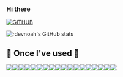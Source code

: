 ### Hi there 

[![GITHUB](https://hits.seeyoufarm.com/api/count/incr/badge.svg?url=https%3A%2F%2Fgithub.com%2Frdevnoah&count_bg=%23ED99E7&title_bg=%23056A03&icon=github.svg&icon_color=%23E7E7E7&title=GITHUB&edge_flat=false)](https://hits.seeyoufarm.com)

![rdevnoah's GitHub stats](https://github-readme-stats.vercel.app/api?username=rdevnoah&show_icons=true&theme=radical&include_all_commits=true&count_private=true&description_lines_count=true&hide_rank=true&hide=prs,issues,contribs&show=prs_merged_percentage)

## 🔨 Once I've used 🔨
<div style="display:flex; flex-direction:row;">
    <img src="https://img.shields.io/badge/Kotlin-7F52FF?style=for-the-badge&logo=kotlin&logoColor=white"> 
    <img src="https://img.shields.io/badge/Spring Boot-6DB33F?style=for-the-badge&logo=spring boot&logoColor=white"> 
    <img src="https://img.shields.io/badge/Gradle-02303A?style=for-the-badge&logo=gradle&logoColor=white">
    <img src="https://img.shields.io/badge/mysql-4479A1?style=for-the-badge&logo=mysql&logoColor=white"> 
    <img src="https://img.shields.io/badge/firebase-FFCA28?style=for-the-badge&logo=firebase&logoColor=white">
    <br>
    <img src="https://img.shields.io/badge/linux-FCC624?style=for-the-badge&logo=linux&logoColor=black"> 
    <img src="https://img.shields.io/badge/apache tomcat-F8DC75?style=for-the-badge&logo=apachetomcat&logoColor=black">
    <img src="https://img.shields.io/badge/Amazon AWS-232F3E?style=for-the-badge&logo=amazon aws&logoColor=white"> 
    <img src="https://img.shields.io/badge/Amazon EC2-FF9900?style=for-the-badge&logo=amazon ec2&logoColor=white"> 
    <img src="https://img.shields.io/badge/Amazon RDS-527FFF?style=for-the-badge&logo=amazon rds&logoColor=white">
    <br>
    <img src="https://img.shields.io/badge/Amazon EKS-FF9900?style=for-the-badge&logo=amazon eks&logoColor=white">
    <img src="https://img.shields.io/badge/jenkins-D24939?style=for-the-badge&logo=jenkins&logoColor=white">
    <img src="https://img.shields.io/badge/ArgoCD-EF7B4D?style=for-the-badge&logo=argo&logoColor=white">
    <img src="https://img.shields.io/badge/docker-2496ED?style=for-the-badge&logo=Docker&logoColor=white">
    <img src="https://img.shields.io/badge/kubernetes-326CE5?style=for-the-badge&logo=Kubernetes&logoColor=white">
    <br>
    <img src="https://img.shields.io/badge/python-3776AB?style=flat-square&logo=python&logoColor=white"> 
    <img src="https://img.shields.io/badge/java-007396?style=flat_square&logo=java&logoColor=white">
    <img src="https://img.shields.io/badge/php-777BB4?style=flat_square&logo=php&logoColor=white">
    <br>
</div><br>
</div>

